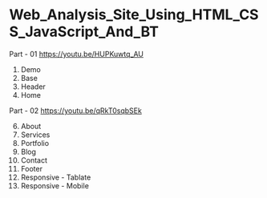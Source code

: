 # Web_Analysis_Site_Using_HTML_CSS_JavaScript_And_BT

Part - 01 <a target="_blank" href="https://youtu.be/HUPKuwtq_AU" >https://youtu.be/HUPKuwtq_AU</a>

1. Demo
2. Base
3. Header
4. Home
	
Part - 02 https://youtu.be/qRkT0sqbSEk

6.  About
7.  Services
8.  Portfolio
9.  Blog
10. Contact
11. Footer
12. Responsive - Tablate
13. Responsive - Mobile